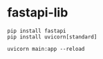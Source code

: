 # fastapi-lib

```
pip install fastapi
pip install uvicorn[standard]
```

```
uvicorn main:app --reload
```

